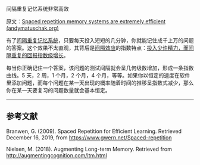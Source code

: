 间隔重复记忆系统非常高效

原文：[Spaced repetition memory systems are extremely efficient (andymatuschak.org)](https://notes.andymatuschak.org/z5rVJfPsyCU3pHBbhwef9DNR5fohTHCQFJWir)

有了[间隔重复记忆系统](https://notes.andymatuschak.org/z4eXdSMJFv2qVGXSUEKH4vdcHBrLHcFY1ZGfC)，只要每天投入短短的几分钟，你就能记住成千上万的问题的答案。这个效果不太直观，其背后是[间隔效应](https://notes.andymatuschak.org/z5oCe7JTrkYfmb6SHE4n5HxisE7PdwS6nmXEw)的指数特点：[投入少许精力，而间隔重复的回报指数级增长](https://notes.andymatuschak.org/z7AeS1H6h8GRAaZ9ZuqumphVu1LNM323rdS6u)。

每当你正确记住一个答案，该问题的测试间隔就会呈几何级数增加，形成一条指数曲线。5 天，2 周，1 个月，2 个月，4 个月，等等。如果你以恒定的速度在软件里添加问题，而每个问题在某一天出现的概率随着时间的推移呈指数式减少，那么你在某一天要复习的问题数量就会基本恒定。

------

## 参考文献

Branwen, G. (2009). Spaced Repetition for Efficient Learning. Retrieved December 16, 2019, from https://www.gwern.net/Spaced-repetition

Nielsen, M. (2018). Augmenting Long-term Memory. Retrieved from http://augmentingcognition.com/ltm.html